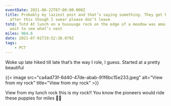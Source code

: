 ```yaml
---
eventDate: 2021-06-22T07:00:00.000Z
title: Probably my laziest post and that’s saying something. They get better
  after this though I swear please don’t leave
totd: Totd At lunch on a huuuuuge rock on the edge of a meadow was amazing can’t
  wait to see what’s next
miles: 964.6
date: 2021-07-01T19:52:38.079Z
tags: 
    - PCT
---
```

Woke up late hiked till late that’s the way I role, I guess. Started at a pretty beautiful 

{{< image src="ca4ad73f-6d40-47de-abab-91f6bc15e233.jpeg" alt="View from my rock" title="View from my rock" >}}

View from my lunch rock this is my rock!! You know the pioneers would ride these puppies for miles 🧽🧽